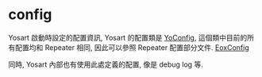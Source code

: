 

# config

Yosart 啟動時設定的配置資訊, Yosart 的配置類是 [YoConfig](https://github.com/fewensa/enoa/blob/master/enoa-yosart/src/main/java/io/enoa/yosart/YoConfig.java), 這個類中目前的所有配置均和 Repeater 相同, 因此可以參照 Repeater 配置部分文件. [EoxConfig](#EoxConfig)

同時, Yosart 內部也有使用此處定義的配置, 像是 debug log 等.

